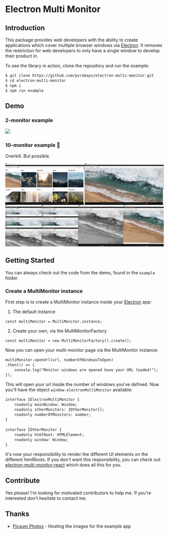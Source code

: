 # Electron Multi Monitor


## Introduction
This package provides web developers with the ability to create applications which cover multiple browser windows via [Electron](https://electronjs.org/).
It removes the restriction for web developers to only have a single window to develop their product in.

To see the library in action, clone the repository and run the example:

    $ git clone https://github.com/pvrobays/electron-multi-monitor.git
    $ cd electron-multi-monitor
    $ npm i
    $ npm run example

## Demo
### 2-monitor example
<img src="misc/demo-2-monitor.gif" />

### 10-monitor example 🤷‍
Overkill. But possible.

<img src="misc/demo-10-monitor.gif" />

## Getting Started
You can always check out the code from the demo, found in the `example` folder.

### Create a MultiMonitor instance
First step is to create a MultiMonitor instance inside your [Electron](https://electronjs.org/) app:

1. The default instance
```
const multiMonitor = MultiMonitor.instance;
```
2. Create your own, via the MultiMonitorFactory
```
const multiMonitor = new MultiMonitorFactory().create();
```

Now you can open your multi-monitor page via the MultiMonitor instance:
```
multiMonitor.openUrl(url, numberOfWindowsToOpen)
.then(() => {
    console.log("Monitor windows are opened have your URL loaded!");
});
```

This will open your url inside the number of windows you've defined.
Now you'll have the object `window.electronMultiMonitor` available:

```
interface IElectronMultiMonitor {
    readonly mainWindow: Window;
    readonly otherMonitors: IOtherMonitor[];
    readonly numberOfMonitors: number;
}

interface IOtherMonitor {
    readonly htmlRoot: HTMLElement;
    readonly window: Window;
}
```

It's now your responsibility to render the different UI elements on the different htmlRoots.
If you don't want this responsibility, you can check out [electron-multi-monitor-react](https://github.com/pvrobays/electron-multi-monitor-react) which does all this for you.

## Contribute
Yes please! I'm looking for motivated contributors to help me. If you're interested don't hesitate to contact me.

## Thanks
* [Picsum Photos](https://picsum.photos/) - Hosting the images for the example app